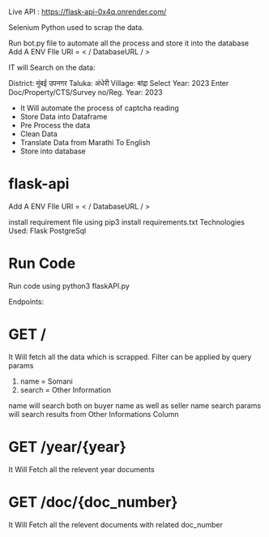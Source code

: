 Live API : https://flask-api-0x4q.onrender.com/

Selenium Python used to scrap the data.

Run bot.py file to automate all the process and store it into the database
Add A ENV FIle
URI = < / DatabaseURL / >

IT will Search on the data:

District: मुंबई उपनगर
Taluka: अंधेरी
Village: बांद्रा
Select Year: 2023
Enter Doc/Property/CTS/Survey no/Reg. Year: 2023

* It Will automate the process of captcha reading
* Store Data into Dataframe
* Pre Process the data
* Clean Data
* Translate Data from Marathi To English
* Store into database




# flask-api

Add A ENV FIle
URI = < / DatabaseURL / >

install requirement file using 
pip3 install requirements.txt
Technologies Used:
Flask
PostgreSql

# Run Code

Run code using python3 flaskAPI.py

Endpoints:

#  GET / 

It Will fetch all the data which is scrapped.
Filter can be applied by query params 
1) name = Somani
2) search = Other Information 


name will search both on buyer name as well as seller name
search params will search results from Other Informations Column


#  GET /year/{year}

It Will Fetch all the relevent year documents


#  GET /doc/{doc_number}

It Will Fetch all the relevent documents with related doc_number

